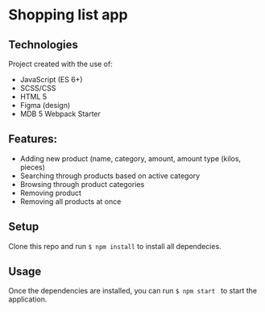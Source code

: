 
# Shopping list app 


## Technologies
Project created with the use of:
* JavaScript (ES 6+)
* SCSS/CSS
* HTML 5
* Figma (design)
* MDB 5 Webpack Starter

## Features:

* Adding new product (name, category, amount, amount type (kilos, pieces)
* Searching through products based on active category
* Browsing through product categories
* Removing product
* Removing all products at once

## Setup
Clone this repo and run ``` $ npm install ``` to install all dependecies.

## Usage 
Once the dependencies are installed, you can run ```$ npm start ```  to start the application.
